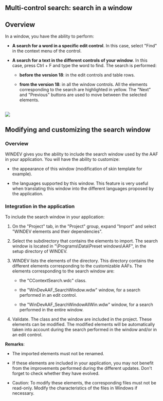 


## Multi-control search: search in a window
			



<a name="NOTE1"></a>
<a name="NOTE1_1"></a>


## Overview
<a name="overview_ELTTEXTE000120"></a>
In a window, you have the ability to perform: 

- **A search for a word in a specific edit control**. 
	In this case, select "Find" in the context menu of the control. 

- **A search for a text in the different controls of your window**. 
	In this case, press Ctrl + F and type the word to find. 
	The search is performed: 

	- **before the version 18**: in the edit controls and table rows.

	- **from the version 18**: in all the window controls. All the elements corresponding to the search are highlighted in yellow. The "Next" and "Previous" buttons are used to move between the selected elements. 




<br>![](https://doc.pcsoft.fr/en-US/images/image.awp?langid=3&name=FAA_recherche.gif)


<a name="NOTE2"></a>
<a name="NOTE2_1"></a>


## Modifying and customizing the search window
<a name="modifying_and_customizing_the_search_window_ELTTEXTE000144"></a>


### Overview
<a name="overview_ELTPARAGRAPHE000034"></a>

WINDEV gives you the ability to include the search window used by the AAF in your application. You will have the ability to customize:

- the appearance of this window (modification of skin template for example).

- the languages supported by this window. This feature is very useful when translating this window into the different languages proposed by the application.



<a name="NOTE2_2"></a>


### Integration in the application
<a name="integration_the_application_ELTPARAGRAPHE000044"></a>

To include the search window in your application:

1. On the "Project" tab, in the "Project" group, expand "Import" and select "WINDEV elements and their dependencies".

2. Select the subdirectory that contains the elements to import. The search window is located in "\\Programs\\Data\\Preset windows\\AAF", in the setup directory of WINDEV.

3. WINDEV lists the elements of the directory. This directory contains the different elements corresponding to the customizable AAFs. The elements corresponding to the search window are:

	- the "CContextSearch.wdc" class. 

	- the "WinDevAAF_SearchWindow.wdw" window, for a search performed in an edit control. 

	- the "WinDevAAF_SearchWindowAllWin.wdw" window, for a search performed in the entire window. 




4. Validate. The class and the window are included in the project. These elements can be modified. The modified elements will be automatically taken into account during the search performed in the window and/or in an edit control.




**Remarks**:

- The imported elements must not be renamed.

- If these elements are included in your application, you may not benefit from the improvements performed during the different updates. Don't forget to check whether they have evolved.

- Caution: To modify these elements, the corresponding files must not be read-only. Modify the characteristics of the files in Windows if necessary. 





